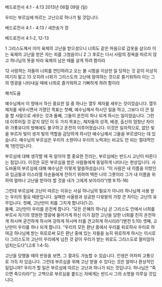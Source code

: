 베드로전서 4:1 - 4:13 
2013년 06월 09일 (일)

우리는 부르심에 따르는 고난으로 하나가 될 것입니다.



베드로전서 4:1 - 4:13 / 새찬송가  장


베드로전서 4:1-2, 12-13

1 그리스도께서 이미 육체의 고난을 받으셨으니 너희도 같은 마음으로 갑옷을 삼으라 이는 육체의 고난을 받은 자는 죄를 그쳤음이니
2 그 후로는 다시 사람의 정욕을 따르지 않고 하나님의 뜻을 따라 육체의 남은 때를 살게 하려 함이라

12 사랑하는 자들아 너희를 연단하려고 오는 불 시험을 이상한 일 당하는 것 같이 이상히 여기지 말고
13 오히려 너희가 그리스도의 고난에 참여하는 것으로 즐거워하라 이는 그의 영광을 나타내실 때에 너희로 즐거워하고 기뻐하게 하려 함이라

해석도움




예수님께서 이 땅에서 하신 중요한 일 중 하나는 열두 제자를 세우는 것이었습니다. 열두 제자를 세우시면서 가졌던 목표는 첫째, 예수님께서 하시던 일을 하고, 그보다 더 큰 일을 할 사람으로 세우는 것과 둘째, 그들이 온전히 하나 되게 하시는 일이었습니다. 그런데 이루어질 것 같지 않던 이 두 가지 목표는, 제자들의 성격, 배경, 출신의 엄청난 차이와 가룟유다의 방해에도 불구하고 온전히 이루어졌습니다. 이것은 일차적으로, 없던 빛을 부르자 빛이 생겨 빛의 역할을 감당하게 하시던 예수님께서 그들을 부르셨다는 데 있습니다. 예수님의 부르심은 우리의 소원이나 우리의 노력과는 비교도 안 되는 절대적인 제 1원인입니다. 

부르심에 대해 생각할 때 꼭 알아야 할 중요한 진리는, 부르심에는 반드시 고난이 따른다는 점입니다. 이것은 모든 부르심을 받은 사람들에게 동일하게 나타나는 현상입니다. 사도바울의 부르심에 대해 예수님은 이렇게 말씀하셨습니다. 
“이 사람은 내 이름을 이방인과 임금들과 이스라엘 자손들에게 전하기 위하여 택한 나의 그릇이라 그가 내 이름을 위하여 얼마나 고난을 받아야 할 것을 내가 그에게 보이리라“(행 9:15-16)

그런데 부르심에 고난이 따르는 이유는 사실 하나님의 필요가 아니라 하나님께 사용 받는 우리의 필요 때문입니다. 실패한 사울왕과 성공한 다윗왕의 가장 큰 차이는 고난의 유무입니다. 
첫째, 고난만이 죄를 그치게 합니다(1-2).  
둘째, 고난만이 우리를 온전케 합니다.
“모든 은혜의 하나님 곧 그리스도 안에서 너희를 부르사 자기의 영원한 영광에 들어가게 하신 이가 잠깐 고난을 당한 너희를 친히 온전하게 하시며 굳건하게 하시며 강하게 하시며 터를 견고하게 하시리라”(벧전 5:10) 
셋째, 고난만이 우리를 하나 되게 합니다.
“우리의 모든 환난 중에서 우리를 위로하사 우리로 하여금 하나님께 받는 위로로써 모든 환난 중에 있는 자들을 능히 위로하게 하시는 이시로다 그리스도의 고난이 우리에게 넘친 것 같이 우리가 받는 위로도 그리스도로 말미암아 넘치는도다”(고후 1:4-5).

고난을 당했을 때의 반응을 보면, 그 결과도 가늠할 수 있습니다. 인생은 어차피 고통으로 가득 차 있습니다. 그런데 부르심을 위해 고난 받을 수 있다는 것은 얼마나 환상적인 일입니까? 우리가 할 일은 부르심에 따르는 고난과 하나가 되는 것입니다. 하나님은 “죽으면 죽으리라!”는 고백으로 부르심을 붙드는 자에게는 반드시 그의 소명을 이루실 것입니다.